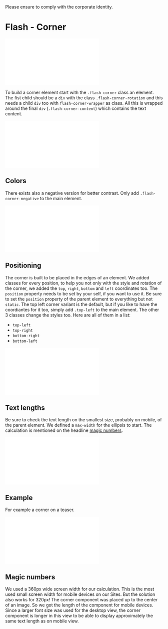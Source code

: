 <AlertInfo alertHeadline="Modifiable">
Please ensure to comply with the corporate identity.
</AlertInfo>

# Flash - Corner

![FlashCornerPreview](examples/FlashCornerPreview.html)

To build a corner element start with the `.flash-corner` class an element. The fist child should be a `div` with the class `.flash-corner-rotation` and this needs a child `div` too with `flash-corner-wrapper` as class. All this is wrapped around the final `div` (`.flash-corner-content`) which contains the text content.

<ContentRack
    fields='
        "preview": {
            "src": "examples/FlashCornerPreview.html",
            "type": "link"
        },
        "<html>":{
            "src": "examples/FlashCornerPreview.html",
            "type": "content",
            "selector": "#app"
        }
    '
/>

![FlashCornerPreview](examples/FlashCornerPreview.html)


## Colors

There exists also a negative version for better contrast. Only add `.flash-corner-negative` to the main element.

<ContentRack
    fields='
        "preview": {
            "src": "examples/FlashCornerColors.html",
            "type": "link"
        },
        "<html>":{
            "src": "examples/FlashCornerColors.html",
            "type": "content",
            "selector": "#app"
        }
    '
/>

![FlashCornerColors](examples/FlashCornerColors.html)


## Positioning

The corner is built to be placed in the edges of an element. We added classes for every position, to help you not only with the style and rotation of the corner, we added the `top`, `right`, `bottom` and `left` coordinates too. The `position` property needs to be set by your self, if you want to use it. Be sure to set the `position` property of the parent element to everything but not `static`.
The top left corner variant is the default, but if you like to have the coordiantes for it too, simply add `.top-left` to the main element. The other 3 classes change the styles too. Here are all of them in a list:

* `top-left`
* `top-right`
* `bottom-right`
* `bottom-left`

<ContentRack
    fields='
        "preview": {
            "src": "examples/FlashCornerPositioning.html",
            "type": "link"
        },
        "<html>":{
            "src": "examples/FlashCornerPositioning.html",
            "type": "content",
            "selector": "#app"
        }
    '
/>

![FlashCornerPositioning](examples/FlashCornerPositioning.html)


## Text lengths

Be sure to check the text length on the smallest size, probably on mobile, of the parent element. We defined a `max-width` for the ellipsis to start. The calculation is mentioned on the headline [magic numbers](#magic-numbers).

<ContentRack
    fields='
        "preview": {
            "src": "examples/FalshCornerLongText.html",
            "type": "link"
        },
        "<html>":{
            "src": "examples/FalshCornerLongText.html",
            "type": "content",
            "selector": "#app"
        }
    '
/>

![FalshCornerLongText](examples/FalshCornerLongText.html)


## Example

For example a corner on a teaser.

<ContentRack
    fields='
        "preview": {
            "src": "examples/FlashCornerExample.html",
            "type": "link"
        },
        "<html>":{
            "src": "examples/FlashCornerExample.html",
            "type": "content",
            "selector": "#app"
        }
    '
/>

![FlashCornerExample](examples/FlashCornerExample.html)


## Magic numbers

We used a 360px wide screen width for our calculation. This is the most used small screen width for mobile devices on our Sites. But the solution also works for 320px! The corner component was placed up to the center of an image. So we got the length of the component for mobile devices.
Since a larger font size was used for the desktop view, the corner component is longer in this view to be able to display approximately the same text length as on mobile view.
